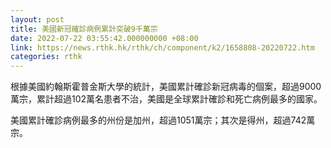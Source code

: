 ```yaml
---
layout: post
title: 美國新冠確診病例累計突破9千萬宗
date: 2022-07-22 03:55:42.000000000 +08:00
link: https://news.rthk.hk/rthk/ch/component/k2/1658808-20220722.htm
categories: rthk
---
```


根據美國約翰斯霍普金斯大學的統計，美國累計確診新冠病毒的個案，超過9000萬宗，累計超過102萬名患者不治，美國是全球累計確診和死亡病例最多的國家。

美國累計確診病例最多的州份是加州，超過1051萬宗；其次是得州，超過742萬宗。
